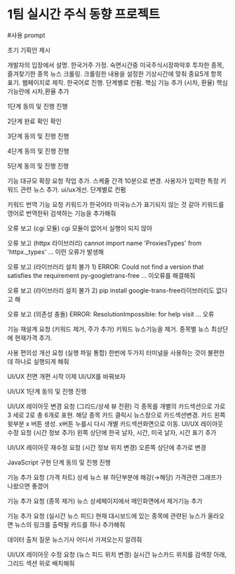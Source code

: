 # 1팀 실시간 주식 동향 프로젝트

#사용 prompt


초기 기획안 제시

개발자의 입장에서 설명.
한국거주 가정.
숙면시간중 미국주식시장파악후 투자한 종목, 즐겨찾기한 종목 뉴스 크롤링.
크롤링한 내용을 설정한 기상시간에 맞춰 중요5개 항목 표기.
웹페이지로 제작.
한국어로 진행.
단계별로 컨펌.
핵심 기능 추가 (시차, 환율)
핵심기능란에 시차,환율 추가

1단계 동의 및 진행
진행

2단계 완료 확인
확인

3단계 동의 및 진행
진행

4단계 동의 및 진행
진행

5단계 동의 및 진행
진행

기능 대규모 확장 요청
작업 추가.
스케줄 간격 10분으로 변경.
사용자가 입력한 특정 키워드 관련 뉴스 추가.
ui/ux개선.
단계별로 컨펌

키워드 번역 기능 요청
키워드가 한국어라 미국뉴스가 표기되지 않는 것 같아 키워드를 영어로 번역한뒤 검색하는 기능을 추가해줘

오류 보고 (cgi 모듈)
cgi 모듈이 없어서 실행이 되지 않아

오류 보고 (httpx 라이브러리)
cannot import name 'ProxiesTypes' from 'httpx._types' ... 이런 오류가 발생해

오류 보고 (라이브러리 설치 불가 1)
ERROR: Could not find a version that satisfies the requirement py-googletrans-free ... 이오류를 해결해줘

오류 보고 (라이브러리 설치 불가 2)
pip install google-trans-free라이브러리도 없다고 해

오류 보고 (의존성 충돌)
ERROR: ResolutionImpossible: for help visit ... 오류

기능 재설계 요청 (키워드 제거, 주가 추가)
키워드 뉴스기능을 제거.
종목별 뉴스 최상단에 현재가격 추가.

사용 편의성 개선 요청 (실행 파일 통합)
한번에 두가지 터미널을 사용하는 것이 불편한데 하나로 실행되게 해줘

UI/UX 전면 개편 시작
이제 UI/UX를 바꿔보자

UI/UX 1단계 동의 및 진행
진행

UI/UX 레이아웃 변경 요청 (그리드/상세 뷰 전환)
각 종목를 개별의 카드섹션으로 가로3 세로 2로 총 6개로 표현.
해당 종목 카드 클릭시 뉴스창으로 카드섹션변경.
카드 왼쪽 윗부분 x 버튼 생성.
x버튼 누를시 다시 개별 카드섹션화면으로 이동.
UI/UX 레이아웃 수정 요청 (시간 정보 추가)
왼쪽 상단에 한국 날자, 시간, 미국 날자, 시간 표기 추가

UI/UX 레이아웃 재수정 요청 (시간 정보 위치 변경)
오른쪽 상단에 추가로 변경

JavaScript 구현 단계 동의 및 진행
진행

기능 추가 요청 (가격 차트)
상세 뉴스 뷰 하단부분에 해강(→해당) 가격관련 그래프가 나왔으면 좋겠어

기능 추가 요청 (종목 제거)
뉴스 상세페이지에서 메인화면에서 제거기능 추가

기능 추가 요청 (실시간 뉴스 피드)
현재 대시보드에 있는 종목에 관련된 뉴스가 올라오면 뉴스의 링크를 출력될 카드를 하나 추가해줘

데이터 출처 질문
뉴스기사 어디서 가져오는지 알려줘

UI/UX 레이아웃 수정 요청 (뉴스 피드 위치 변경)
실시간 뉴스카드 위치를 검색창 아래, 그리드 섹션 위로 배치해줘
